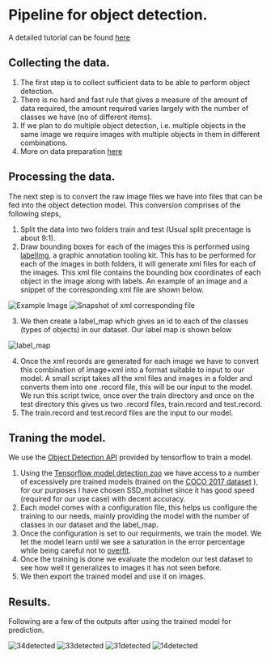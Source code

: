 # Pipeline for object detection.

A detailed tutorial can be found [here](https://tensorflow-object-detection-api-tutorial.readthedocs.io/en/latest/training.html)

## Collecting the data.

1. The first step is to collect sufficient data to be able to perform object detection.
2. There is no hard and fast rule that gives a measure of the amount of data required, the amount required varies largely with the number of classes
we have (no of different items). 
3. If we plan to do multiple object detection, i.e. multiple objects in the same image we require images with multiple objects in them in different combinations.
4. More on data preparation [here](https://github.com/shreyasrajesh0308/chiller_vision/blob/master/object_detection_dataset_tut.md)

## Processing the data.

The next step is to convert the raw image files we have into files that can be fed into the object detection model. This conversion comprises of the following steps,

1. Split the data into two folders train and test (Usual split precentage is about 9:1).
2. Draw bounding boxes for each of the images this is performed using [labelImg](https://github.com/tzutalin/labelImg), a graphic annotation tooling kit.
This has to be performed for each of the images in both folders, it will generate xml files for each of the images. This xml file contains the bounding box 
coordinates of each object in the  image along with labels. An example of an image and a snippet of the corresponding xml file are shown below.

![Example Image](https://user-images.githubusercontent.com/41626118/89707071-b0033000-d988-11ea-9e9e-eb5deae53490.jpg)
![Snapshot of xml corresponding file](https://user-images.githubusercontent.com/41626118/89707084-c7dab400-d988-11ea-8532-a168d80d74ba.png)

3. We then create a label_map which gives an id to each of the classes (types of objects) in our dataset. Our label map is shown below 

![label_map](https://user-images.githubusercontent.com/41626118/89707188-90b8d280-d989-11ea-84c2-5a14f3332f0d.png)

4. Once the xml records are generated for each image we have to convert this combination of image+xml into a format suitable to input to our model. A small 
script takes all the xml files and images in a folder and converts them into one .record file, this will be our input to the model. We run this script twice, once 
over the train directory and once on the test directory this gives us two .record files, train.record and test.record.
5. The train.record and test.record files are the input to our model.


## Traning the model.

We use the [Object Detection API](https://github.com/tensorflow/models/tree/master/research/object_detection) provided by tensorflow to train a model.

1. Using the [Tensorflow model detection zoo](https://github.com/tensorflow/models/blob/master/research/object_detection/g3doc/tf2_detection_zoo.md)  we have access 
to a number of excessively pre trained models (trained on the [COCO 2017 dataset](https://cocodataset.org/#home) ), for our purposes I have chosen SSD_mobilnet since it has good speed (required for our use case) with decent accuracy.
2. Each model comes with a configuration file, this helps us configure the training to our needs, mainly providing the model with the number of classes in our dataset 
and the label_map.
3. Once the configuration is set to our requirments, we train the model. We let the model learn until we see a saturation in the error percentage while being
careful not to [overfit](https://en.wikipedia.org/wiki/Overfitting).
4. Once the training is done we evaluate the modelon our test dataset to see how well it generalizes to images it has not seen before.
5. We then export the trained model and use it on images.

## Results.

Following are a few of the outputs after using the trained model for prediction.

![34detected](https://user-images.githubusercontent.com/41626118/89707123-11c39a00-d989-11ea-88d9-3ea2049092d8.jpg)
![33detected](https://user-images.githubusercontent.com/41626118/89707124-12f4c700-d989-11ea-9dcc-ea37a4477efd.jpg)
![31detected](https://user-images.githubusercontent.com/41626118/89707125-138d5d80-d989-11ea-9db3-ff4285eb98d3.jpg)
![14detected](https://user-images.githubusercontent.com/41626118/89707126-1425f400-d989-11ea-8203-72dd6274d2b0.jpg)

